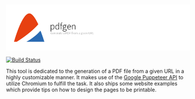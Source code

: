 ![pdfgen](doc/assets/project.png)

[![Build Status](https://api.travis-ci.com/hausgold/pdfgen.svg?token=xxxxxxxxxxxxxxxxxxxx&branch=master)](https://travis-ci.com/hausgold/pdfgen)

This tool is dedicated to the generation of a PDF file from a given URL in a
highly customizable manner. It makes use of the [Google Puppeteer
API](https://github.com/GoogleChrome/puppeteer/) to utilize Chromium to fulfill
the task. It also ships some website examples which provide tips on how to
design the pages to be printable.

